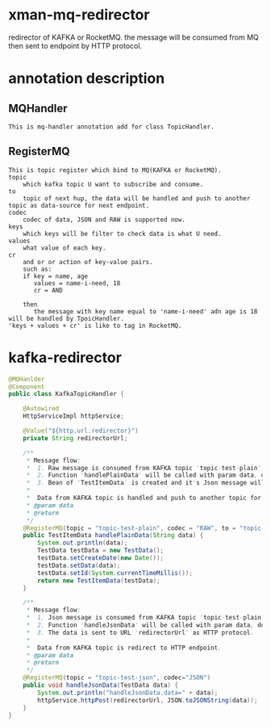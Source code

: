 # xman-mq-redirector
redirector of KAFKA or RocketMQ.
the message will be consumed from MQ then sent to endpoint by HTTP protocol.

# annotation description
## MQHandler
    This is mq-handler annotation add for class TopicHandler.
    
## RegisterMQ
    This is topic register which bind to MQ(KAFKA or RocketMQ).
    topic
        which kafka topic U want to subscribe and consume.
    to
        topic of next hup, the data will be handled and push to another topic as data-source for next endpoint.
    codec
        codec of data, JSON and RAW is supported now.
    keys
        which keys will be filter to check data is what U need.
    values
        what value of each key.
    cr
        and or or action of key-value pairs.
        such as:
        if key = name, age
           values = name-i-need, 18
           cr = AND
        
        then 
           the message with key name equal to 'name-i-need' adn age is 18 will be handled by TpoicHandler.
    'keys + values + cr' is like to tag in RocketMQ.

# kafka-redirector
```java
@MQHanlder
@Component
public class KafkaTopicHandler {

    @Autowired
    HttpServiceImpl httpService;

    @Value("${http.url.redirector}")
    private String redirectorUrl;

    /**
     * Message flow:
     *  1. Raw message is consumed from KAFKA topic 'topic-test-plain'.
     *  2. Function 'handlePlainData' will be called with param data, do actions balabala...
     *  3. Bean of 'TestItemData' is created and it's Json message will be produced to KAFKA topic 'topic-test-json'.
     *
     *  Data from KAFKA topic is handled and push to another topic for other endpoint with other actions.
     * @param data
     * @return
     */
    @RegisterMQ(topic = "topic-test-plain", codec = "RAW", to = "topic-test-json")
    public TestItemData handlePlainData(String data) {
        System.out.println(data);
        TestData testData = new TestData();
        testData.setCreateDate(new Date());
        testData.setData(data);
        testData.setId(System.currentTimeMillis());
        return new TestItemData(testData);
    }

    /**
     * Message flow:
     *  1. Json message is consumed from KAFKA topic 'topic-test-plain'.
     *  2. Function 'handleJsonData' will be called with param data, do actions balabala...
     *  3. The data is sent to URL 'redirectorUrl' as HTTP protocol.
     *
     *  Data from KAFKA topic is redirect to HTTP endpoint.
     * @param data
     * @return
     */
    @RegisterMQ(topic = "topic-test-json", codec="JSON")
    public void handleJsonData(TestData data) {
        System.out.println("handleJsonData.data=" + data);
        httpService.httpPost(redirectorUrl, JSON.toJSONString(data));
    }
}
```
